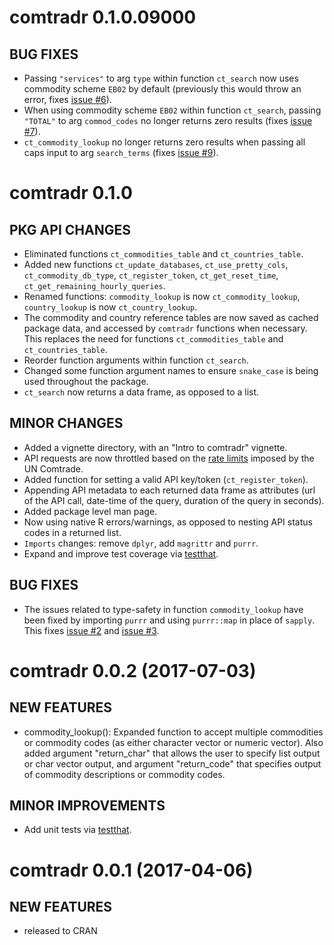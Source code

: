comtradr 0.1.0.09000
===================

## BUG FIXES

* Passing `"services"` to arg `type` within function `ct_search` now uses commodity scheme `EB02` by default (previously this would throw an error, fixes [issue #6](https://github.com/ropensci/comtradr/issues/6)).
* When using commodity scheme `EB02` within function `ct_search`, passing `"TOTAL"` to arg `commod_codes` no longer returns zero results (fixes [issue #7](https://github.com/ropensci/comtradr/issues/7)).
* `ct_commodity_lookup` no longer returns zero results when passing all caps input to arg `search_terms` (fixes [issue #9](https://github.com/ropensci/comtradr/issues/9)).



comtradr 0.1.0
===================

## PKG API CHANGES

* Eliminated functions `ct_commodities_table` and `ct_countries_table`.
* Added new functions `ct_update_databases`, `ct_use_pretty_cols`, `ct_commodity_db_type`, `ct_register_token`, `ct_get_reset_time`, `ct_get_remaining_hourly_queries`.
* Renamed functions: `commodity_lookup` is now `ct_commodity_lookup`, `country_lookup` is now `ct_country_lookup`.
* The commodity and country reference tables are now saved as cached package data, and accessed by `comtradr` functions when necessary. This replaces the need for functions `ct_commodities_table` and `ct_countries_table`.
* Reorder function arguments within function `ct_search`.
* Changed some function argument names to ensure `snake_case` is being used throughout the package.
* `ct_search` now returns a data frame, as opposed to a list.

## MINOR CHANGES

* Added a vignette directory, with an "Intro to comtradr" vignette.
* API requests are now throttled based on the [rate limits](https://comtrade.un.org/data/doc/api/#Limits) imposed by the UN Comtrade.
* Added function for setting a valid API key/token (`ct_register_token`).
* Appending API metadata to each returned data frame as attributes (url of the API call, date-time of the query, duration of the query in seconds).
* Added package level man page.
* Now using native R errors/warnings, as opposed to nesting API status codes in a returned list.
* `Imports` changes: remove `dplyr`, add `magrittr` and `purrr`.
* Expand and improve test coverage via [testthat](https://github.com/hadley/testthat).

## BUG FIXES

* The issues related to type-safety in function `commodity_lookup` have been fixed by importing `purrr` and using `purrr::map` in place of `sapply`. This fixes [issue #2](https://github.com/ropensci/comtradr/issues/2) and [issue #3](https://github.com/ropensci/comtradr/issues/3).


comtradr 0.0.2 (2017-07-03)
===========================

## NEW FEATURES

* commodity_lookup(): Expanded function to accept multiple commodities or commodity codes (as either character vector or numeric vector). Also added argument "return_char" that allows the user to specify list output or char vector output, and argument "return_code" that specifies output of commodity descriptions or commodity codes.

## MINOR IMPROVEMENTS

* Add unit tests via [testthat](https://github.com/hadley/testthat).


comtradr 0.0.1 (2017-04-06)
===========================

## NEW FEATURES

* released to CRAN
